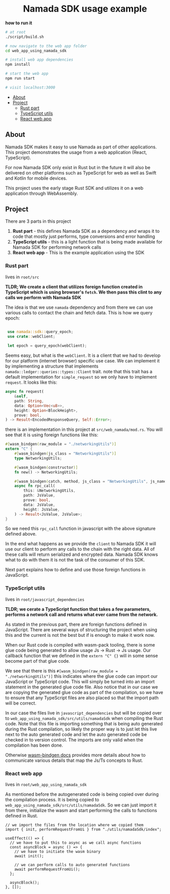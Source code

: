 <div align="center">
  <h1>Namada SDK usage example</h1>
</div>

**how to run it**

```bash
# at root
./script/build.sh

# now navigate to the web app folder
cd web_app_using_namada_sdk

# install web app dependencies
npm install

# start the web app
npm run start

# visit localhost:3000
```

- [About](#about)
- [Project](#project)
  - [Rust part](#rust-part)
  - [TypeScript utils](#typescript-utils)
  - [React web app](#react-web-app)


## About
Namada SDK makes it easy to use Namada as part of other applications. This project demonstrates the usage from a web application (React, TypeScript).

For now Namada SDK only exist in Rust but in the future it will also be delivered on other platforms such as TypeScript for web as well as Swift and Kotlin for mobile devices.

This project uses the early stage Rust SDK and utilizes it on a web application through WebAssembly.

## Project
There are 3 parts in this project

1. **Rust part** - this defines Namada SDK as a dependency and wraps it to code that mostly just performs, type conversions and error handling
2. **TypeScript utils** - this is a light function that is being made available for Namada SDK for performing network calls
3. **React web app** - This is the example application using the SDK

### Rust part
lives in `root/src` 

**TLDR; We create a client that utilizes foreign function created in TypeScript which is using browser's `fetch`. We then pass this clint to any calls we perform with Namada SDK**

The idea is that we use `namada` dependency and from there we can use various calls to contact the chain and fetch data. This is how we query epoch:

```rust

 use namada::sdk::query_epoch;
 use crate::webClient;
 
 let epoch = query_epoch(webClient);
```

Seems easy, but what is the `webClient`. It is a client that we had to develop for our platform (internet browser) specific use case. We can implement it by implementing a structure that implements `namada::ledger::queries::types::Client` trait. note that this trait has a default implementation for `simple_request` so we only have to implement `request`. It looks like this:

```rust
async fn request(
    &self,
    path: String,
    data: Option<Vec<u8>>,
    height: Option<BlockHeight>,
    prove: bool,
) -> Result<EncodedResponseQuery, Self::Error>;
```
there is an implementation in this project at `src/web_namada/mod.rs`. You will see that it is using foreign functions like this:

```rust
#[wasm_bindgen(raw_module = "./networkingUtils")]
extern "C" {
    #[wasm_bindgen(js_class = "NetworkingUtils")]
    type NetworkingUtils;

    #[wasm_bindgen(constructor)]
    fn new() -> NetworkingUtils;

    #[wasm_bindgen(catch, method, js_class = "NetworkingUtils", js_name = "rpcCall")]
    async fn rpc_call(
        this: &NetworkingUtils,
        path: JsValue,
        prove: bool,
        data: JsValue,
        height: JsValue,
    ) -> Result<JsValue, JsValue>;
}
```
So we need this `rpc_call` function in javascript with the above signature defined above.

In the end what happens as we provide the `client` to Namada SDK it will use our client to perform any calls to the chain with the right data. All of these calls will return serialized and encrypted data. Namada SDK knows what to do with them it is not the task of the consumer of this SDK.

Next part explains how to define and use those foreign functions in JavaScript.

### TypeScript utils
lives in `root/javascript_dependencies`

**TLDR; we cerate a TypeScript function that takes a few parameters, performs a network call and returns what ever came from the network.**

As stated in the previous part, there are foreign functions defined in JavaScript. There are several ways of structuring the project when using this and the current is not the best but if is enough to make it work now.

When our Rust code is compiled with wasm-pack tooling, there is some glue code being generated to allow usage Js -> Rust -> Js usage. Our callback function that we defined in the `extern "C" {}` will in some sense become part of that glue code. 

We see that there is this `#[wasm_bindgen(raw_module = "./networkingUtils")]` this indicates where the glue code can import our JavaScript or TypeScript code. This will simply be turned into an import statement in the generated glue code file. Also notice that in our case we are copying the generated glue code as part of the compilation, so we have to ensure that any TypeScript files are also placed so that the import path will be correct.

In our case the files live in `javascript_dependencies` but will be copied over to `web_app_using_namada_sdk/src/utils/namadaSdk` when compiling the Rust code. Note that this file is importing something that is being auto generated during the Rust compilation, so likely the proper way is to just let this live next to the auto generated code and let the auto generated code be checked in to version control. The imports are only valid when the compilation has been done.

Otherwise [wasm-bindgen docs](https://rustwasm.github.io/wasm-bindgen/reference/attributes/on-js-imports/index.html) provides more details about how to communicate various details that map the Js/Ts concepts to Rust.

### React web app
lives in `root/web_app_using_namada_sdk`

As mentioned before the autogenerated code is being copied over during the compilation process. It is being copied to `web_app_using_namada_sdk/src/utils/namadaSdk`. So we can just import it from there, initialize the wasm and start performing the calls to functions defined in Rust.

```tsx
// we import the files from the location where we copied them
import { init, performRequestFromUi } from "./utils/namadaSdk/index";

useEffect(() => {
  // we have to put this to async as we call async functions
  const asyncBlock = async () => {
    // we have to initiate the wasm binary
    await init();

    // we can perform calls to auto generated functions
    await performRequestFromUi();
  };
  
  asyncBlock();
}, []);
```